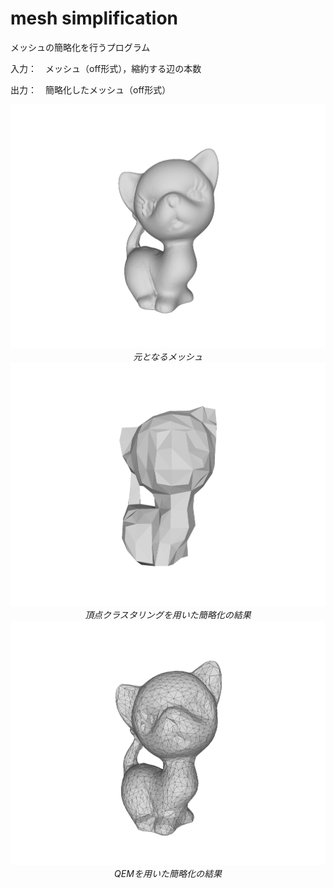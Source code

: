 # mesh simplification
メッシュの簡略化を行うプログラム

入力：　メッシュ（off形式），縮約する辺の本数

出力：　簡略化したメッシュ（off形式）
<p align="center">
  <img src="image/mesh00.png" width="">
  <br>
  <em>元となるメッシュ</em>
  <img src="image/vertexClustering00.png" width="">
  <br>
  <em>頂点クラスタリングを用いた簡略化の結果</em>
  <img src="image/QEMsimplification100.png" width="">
  <br>
  <em>QEMを用いた簡略化の結果</em>
</p>
